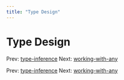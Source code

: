 ```yaml
---
title: "Type Design"
---
```


# Type Design

Prev: [type-inference](type-inference.md) Next:
[working-with-any](working-with-any.md)

Prev: [type-inference](type-inference.md) Next:
[working-with-any](working-with-any.md)

